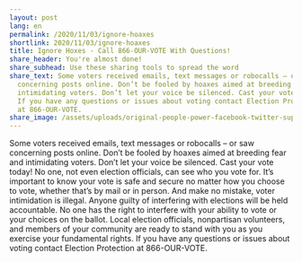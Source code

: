 ```yaml
---
layout: post
lang: en
permalink: /2020/11/03/ignore-hoaxes
shortlink: 2020/11/03/ignore-hoaxes
title: Ignore Hoxes - Call 866-OUR-VOTE With Questions!
share_header: You're almost done!
share_subhead: Use these sharing tools to spread the word
share_text: Some voters received emails, text messages or robocalls – or saw
  concerning posts online. Don’t be fooled by hoaxes aimed at breeding fear and
  intimidating voters. Don’t let your voice be silenced. Cast your vote today!
  If you have any questions or issues about voting contact Election Protection
  at 866-OUR-VOTE.
share_image: /assets/uploads/original-people-power-facebook-twitter-supportothers.png
---
```

Some voters received emails, text messages or robocalls – or saw concerning posts online. Don’t be fooled by hoaxes aimed at breeding fear and intimidating voters. Don’t let your voice be silenced. Cast your vote today! No one, not even election officials, can see who you vote for. It’s important to know your vote is safe and secure no matter how you choose to vote, whether that’s by mail or in person. And make no mistake, voter intimidation is illegal. Anyone guilty of interfering with elections will be held accountable. No one has the right to interfere with your ability to vote or your choices on the ballot. Local election officials, nonpartisan volunteers, and members of your community are ready to stand with you as you exercise your fundamental rights. If you have any questions or issues about voting contact Election Protection at 866-OUR-VOTE.